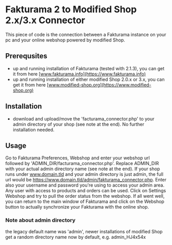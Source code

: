 
# Fakturama 2 to Modified Shop 2.x/3.x Connector

This piece of code is the connection between a Fakturama instance on your pc and your online webshop powered by modified Shop.

## Prerequsites

- up and running installation of Fakturama (tested with 2.1.3), you can get it from here [www.fakturama.info](https://www.fakturama.info)
- up and running installation of either modified Shop 2.0.x or 3.x, you can get it from here [www.modified-shop.org](https://www.modified-shop.org)

## Installation

- download and upload/move the 'facturama_connector.php' to your admin directory of your shop (see note at the end). No further installation needed.

## Usage

Go to Fakturama Preferences, Webshop and enter your webshop url followed by 'ADMIN_DIR/facturama_connector.php'. Replace ADMIN_DIR with your actual admin directory name (see note at the end). If your shop runs under www.domain.tld and your admin directory is just admin, the full url would be https://www.domain.tld/admin/fakturama_connector.php.
Enter also your username and password you're using to access your admin area. Any user with access to products and orders can be used.
Click on Settings Webshop and try to pull the order status from the webshop. If all went well, you can return to the main window of Fakturama and click on the Webshop button to actually synchronize your Fakturama with the online shop.


### Note about admin directory

the legacy default name was 'admin', newer installations of modified Shop get a random directory name now by default, e.g. admin_HJ4x54x

